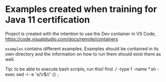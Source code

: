 # Examples created when training for Java 11 certification

Project is created with the intention to use the Dev container in VS Code, https://code.visualstudio.com/docs/remote/containers

`examples` contains different examples. Examples should be contained in its own
directory and the information on how to run them should exist there as
well.

Tip: to be able to execute bash scripts, run this!
find ./ -type f -name *.sh -exec sed -i -e 's/\r$//' {} \;